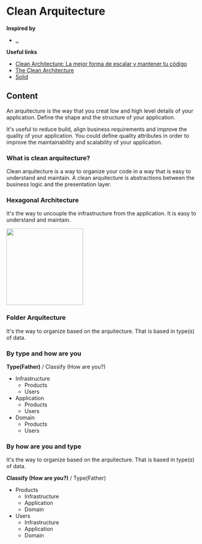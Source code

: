 # Clean Arquitecture

**Inspired by**
- [..]()

**Useful links**
- [Clean Architecture: La mejor forma de escalar y mantener tu código](https://www.youtube.com/watch?v=y3MWfPDmVqo&ab_channel=CodelyTV-Redescubrelaprogramaci%C3%B3n)
- [The Clean Architecture](https://blog.cleancoder.com/uncle-bob/2012/08/13/the-clean-architecture.html)
- [Solid](20220517163231_solid-principles.md)

## Content

An arquitecture is the way that you creat low and high level details of your application. Define the shape and the structure of your application.

It's useful to reduce build, align business requirements and improve the quality of your application. You could define quality attributes in order to improve the maintainability and scalability of your application.

### What is clean arquitecture?

Clean arquitecture is a way to organize your code in a way that is easy to understand and maintain. A clean arquitecture is abstractions between the business logic and the presentation layer.

### Hexagonal Architecture

It's the way to uncouple the infrastructure from the application. It is easy to understand and maintain.

<img src="https://cohesivebytes.files.wordpress.com/2017/01/hexagonal.png" style="height:200px">

### Folder Arquitecture

It's the way to organize based on the arquitecture. That is based in type(s) of data.

### By type and how are you

**Type(Father)** / Classify (How are you?)

- Infrastructure
  - Products
  - Users
- Application
  - Products
  - Users
- Domain
  - Products
  - Users

### By how are you and type

It's the way to organize based on the arquitecture. That is based in type(s) of data.

**Classify (How are you?)** / Type(Father)

- Products
  - Infrastructure
  - Application
  - Domain
- Users
  - Infrastructure
  - Application
  - Domain




